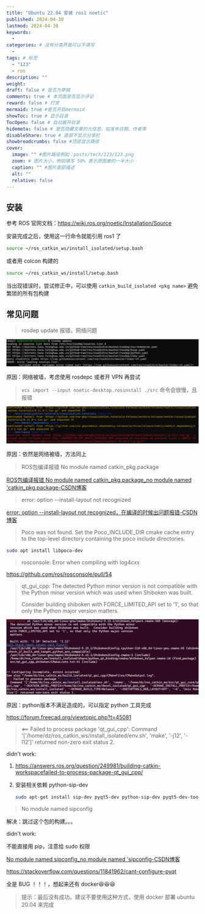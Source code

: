 ```yaml
---
title: "Ubuntu 22.04 安装 ros1 noetic"
published: 2024-04-30
lastmod: 2024-04-30
keywords:
  -
categories: # 没有分类界面可以不填写
  -
tags: # 标签
  - "123"
  - ros
description: ""
weight:
draft: false # 是否为草稿
comments: true # 本页面是否显示评论
reward: false # 打赏
mermaid: true #是否开启mermaid
showToc: true # 显示目录
TocOpen: false # 自动展开目录
hidemeta: false # 是否隐藏文章的元信息，如发布日期、作者等
disableShare: true # 底部不显示分享栏
showbreadcrumbs: false #顶部显示路径
cover:
  image: "" #图片路径例如：posts/tech/123/123.png
  zoom: # 图片大小，例如填写 50% 表示原图像的一半大小
  caption: "" #图片底部描述
  alt: ""
  relative: false
---
```




## 安装

参考 ROS 官网文档：https://wiki.ros.org/noetic/Installation/Source



安装完成之后，使用这一行命令就能引用 ros1 了

``` bash
source ~/ros_catkin_ws/install_isolated/setup.bash
```

或者用 colcon 构建的

``` bash
source ~/ros_catkin_ws/install/setup.bash
```



当出现错误时，尝试修正中，可以使用 `catkin_build_isolated <pkg name>` 避免繁琐的所有包构建



## 常见问题

> rosdep update 报错，网络问题

![image-20240430044101740](ros_noetic_install_from_source/image-20240430044101740.png)

原因：网络被墙，考虑使用 rosdepc 或者开 VPN 再尝试



> `vcs import --input noetic-desktop.rosinstall ./src` 命令会很慢，且报错

![image-20240430045305375](ros_noetic_install_from_source/image-20240430045305375.png)

原因：依然是网络被墙，方法同上




> ROS包编译报错 No module named catkin_pkg.package

[ROS包编译报错 No module named catkin_pkg.package_no module named 'catkin_pkg.package-CSDN博客](https://blog.csdn.net/qq_39779233/article/details/107446258)



> error: option --install-layout not recognized

[error: option --install-layout not recognized，在编译的时候出问题报错-CSDN博客](https://blog.csdn.net/pvmsmfchcs/article/details/128655947)



> Poco was not found.  Set the Poco_INCLUDE_DIR cmake cache entry to the
>   top-level directory containing the poco include directories.

``` bash
sudo apt install libpoco-dev
```



> rosconsole: Error when compiling with log4cxx

https://github.com/ros/rosconsole/pull/54



> qt_gui_cpp:  The detected Python minor version is not compatible with the Python minor
>   version which was used when Shiboken was built. 
>
> Consider building shiboken
>   with FORCE_LIMITED_API set to '1', so that only the Python major version
>   matters.

![image-20240430053951854](ros_noetic_install_from_source/image-20240430053951854.png)

原因：python版本不满足造成的，可以指定 python 工具完成

https://forum.freecad.org/viewtopic.php?t=45081





> <== Failed to process package 'qt_gui_cpp':
>   Command '['/home/dz/ros_catkin_ws/install_isolated/env.sh', 'make', '-j12', '-l12']' returned non-zero exit status 2.



didn't work:

1. https://answers.ros.org/question/249981/building-catkin-workspacefailed-to-process-package-qt_gui_cpp/

2. 安装相关依赖 python-sip-dev

   ```bash
   sudo apt-get install sip-dev pyqt5-dev python-sip-dev pyqt5-dev-tools
   ```

   

>  No module named sipconfig

解决：跳过这个包的构建。。。

didn't work:

不能直接用 pip，注意给 sudo 权限

[No module named sipconfig_no module named 'sipconfig-CSDN博客](https://blog.csdn.net/appleyuchi/article/details/78542517)

https://stackoverflow.com/questions/11841962/cant-configure-pyqt



全是 BUG ！！！，想起来还有 docker😆😆😆

> 提示：最后没有成功。建议不要使用这种方式，使用 docker 部署 ubuntu 20.04 来完成